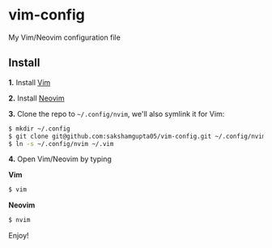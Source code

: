 # vim-config

My Vim/Neovim configuration file

## Install

**1.** Install [Vim](https://www.vim.org/)

**2.** Install [Neovim](https://neovim.io/)

**3.** Clone the repo to `~/.config/nvim`,
we'll also symlink it for Vim:

```sh
$ mkdir ~/.config
$ git clone git@github.com:sakshamgupta05/vim-config.git ~/.config/nvim
$ ln -s ~/.config/nvim ~/.vim
```

**4.** Open Vim/Neovim by typing

**Vim**

```sh
$ vim

```
**Neovim**

```sh
$ nvim
```

Enjoy!
